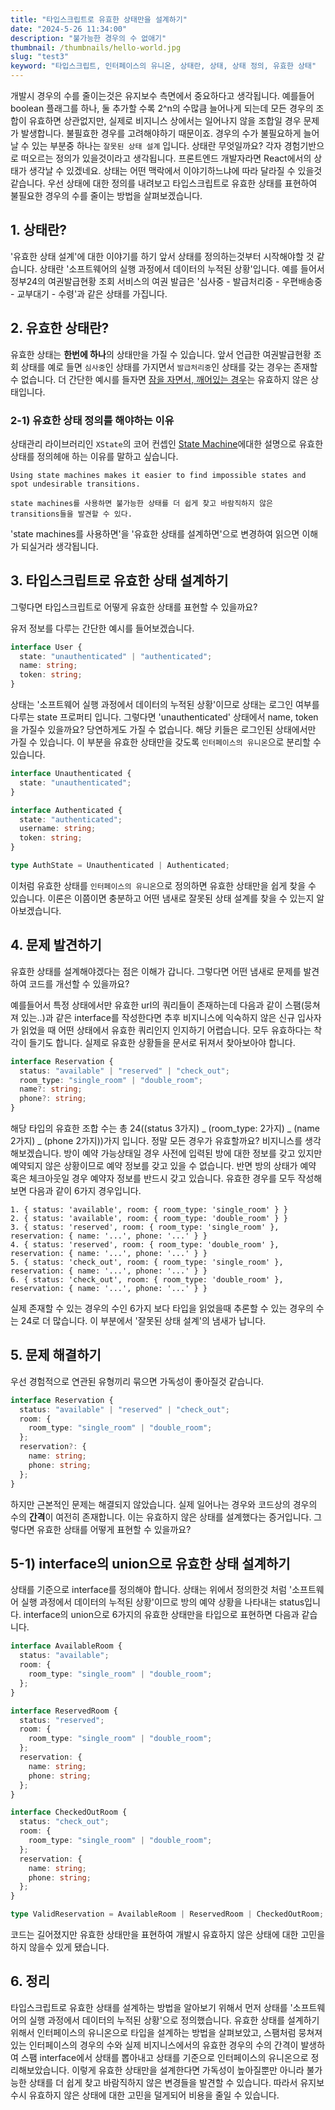 ```yaml
---
title: "타입스크립트로 유효한 상태만을 설계하기"
date: "2024-5-26 11:34:00"
description: "불가능한 경우의 수 없애기"
thumbnail: /thumbnails/hello-world.jpg
slug: "test3"
keyword: "타입스크립트, 인터페이스의 유니온, 상태란, 상태, 상태 정의, 유효한 상태"
---
```


개발시 경우의 수를 줄이는것은 유지보수 측면에서 중요하다고 생각됩니다. 예를들어 boolean 플래그를 하나, 둘 추가할 수록 2^n의 수많큼 늘어나게 되는데 모든 경우의 조합이 유효하면 상관없지만, 실제로 비지니스 상에서는 일어나지 않을 조합일 경우 문제가 발생합니다. 불필효한 경우를 고려해야하기 때문이죠. 경우의 수가 불필요하게 늘어날 수 있는 부분중 하나는 `잘못된 상태 설계` 입니다. 상태란 무엇일까요? 각자 경험기반으로 떠오르는 정의가 있을것이라고 생각됩니다. 프론트엔드 개발자라면 React에서의 상태가 생각날 수 있겠네요. 상태는 어떤 맥락에서 이야기하느냐에 따라 달라질 수 있을것 같습니다. 우선 상태에 대한 정의를 내려보고 타입스크립트로 유효한 상태를 표현하여 불필요한 경우의 수를 줄이는 방법을 살펴보겠습니다.

## 1. 상태란?

'유효한 상태 설계'에 대한 이야기를 하기 앞서 상태를 정의하는것부터 시작해야할 것 같습니다. 상태란 '소프트웨어의 실행 과정에서 데이터의 누적된 상황'입니다. 예를 들어서 정부24의 여권발급현황 조회 서비스의 여권 발급은 '심사중 - 발급처리중 - 우편배송중 - 교부대기 - 수령'과 같은 상태를 가집니다.

## 2. 유효한 상태란?

유효한 상태는 **한번에 하나**의 상태만을 가질 수 있습니다. 앞서 언급한 여권발급현황 조회 상태를 예로 들면 `심사중`인 상태를 가지면서 `발급처리중`인 상태를 갖는 경우는 존재할 수 없습니다. 더 간단한 예시를 들자면 [잠을 자면서, 깨어있는 경우](https://stately.ai/docs/state-machines-and-statecharts#states)는 유효하지 않은 상태입니다.

### 2-1) 유효한 상태 정의를 해야하는 이유

상태관리 라이브러리인 `XState`의 코어 컨셉인 [State Machine](https://stately.ai/docs/state-machines-and-statecharts)에대한 설명으로 유효한 상태를 정의헤애 하는 이유를 말하고 싶습니다.

```
Using state machines makes it easier to find impossible states and spot undesirable transitions.

state machines를 사용하면 불가능한 상태를 더 쉽게 찾고 바람직하지 않은 transitions들을 발견할 수 있다.
```

'state machines를 사용하면'을 '유효한 상태를 설계하면'으로 변경하여 읽으면 이해가 되실거라 생각됩니다.

## 3. 타입스크립트로 유효한 상태 설계하기

그렇다면 타입스크립트로 어떻게 유효한 상태를 표현할 수 있을까요?

유저 정보를 다루는 간단한 예시를 들어보겠습니다.

```ts
interface User {
  state: "unauthenticated" | "authenticated";
  name: string;
  token: string;
}
```

상태는 '소프트웨어 실행 과정에서 데이터의 누적된 상황'이므로 상태는 로그인 여부를 다루는 state 프로퍼티 입니다. 그렇다면 'unauthenticated' 상태에서 name, token을 가질수 있을까요? 당연하게도 가질 수 없습니다. 해당 키들은 로그인된 상태에서만 가질 수 있습니다. 이 부분을 유효한 상태만을 갖도록 `인터페이스의 유니온`으로 분리할 수 있습니다.

```ts
interface Unauthenticated {
  state: "unauthenticated";
}

interface Authenticated {
  state: "authenticated";
  username: string;
  token: string;
}

type AuthState = Unauthenticated | Authenticated;
```

이처럼 유효한 상태를 `인터페이스의 유니온`으로 정의하면 유효한 상태만을 쉽게 찾을 수 있습니다. 이론은 이쯤이면 충분하고 어떤 냄새로 잘못된 상태 설계를 찾을 수 있는지 알아보겠습니다.

## 4. 문제 발견하기

유효한 상태를 설계해야겠다는 점은 이해가 갑니다. 그렇다면 어떤 냄새로 문제를 발견하여 코드를 개선할 수 있을까요?

예를들어서 특정 상태에서만 유효한 url의 쿼리들이 존재하는데 다음과 같이 스팸(뭉쳐져 있는..)과 같은 interface를 작성한다면 추후 비지니스에 익숙하지 않은 신규 입사자가 읽었을 때 어떤 상태에서 유효한 쿼리인지 인지하기 어렵습니다. 모두 유효하다는 착각이 들기도 합니다. 실제로 유효한 상황들을 문서로 뒤져서 찾아보아야 합니다.

```ts
interface Reservation {
  status: "available" | "reserved" | "check_out";
  room_type: "single_room" | "double_room";
  name?: string;
  phone?: string;
}
```

해당 타입의 유효한 조합 수는 총 24((status 3가지) _ (room_type: 2가지) _ (name 2가지) \_ (phone 2가지))가지 입니다. 정말 모든 경우가 유효할까요? 비지니스를 생각해보겠습니다. 방이 예약 가능상태일 경우 사전에 입력된 방에 대한 정보를 갖고 있지만 예약되지 않은 상황이므로 예약 정보를 갖고 있을 수 없습니다. 반면 방의 상태가 예약 혹은 체크아웃일 경우 예약자 정보를 반드시 갖고 있습니다. 유효한 경우를 모두 작성해보면 다음과 같이 6가지 경우입니다.

```
1. { status: 'available', room: { room_type: 'single_room' } }
2. { status: 'available', room: { room_type: 'double_room' } }
3. { status: 'reserved', room: { room_type: 'single_room' }, reservation: { name: '...', phone: '...' } }
4. { status: 'reserved', room: { room_type: 'double_room' }, reservation: { name: '...', phone: '...' } }
5. { status: 'check_out', room: { room_type: 'single_room' }, reservation: { name: '...', phone: '...' } }
6. { status: 'check_out', room: { room_type: 'double_room' }, reservation: { name: '...', phone: '...' } }
```

실제 존재할 수 있는 경우의 수인 6가지 보다 타입을 읽었을때 추론할 수 있는 경우의 수는 24로 더 많습니다. 이 부분에서 '잘못된 상태 설계'의 냄새가 납니다.

## 5. 문제 해결하기

우선 경험적으로 연관된 유형끼리 묶으면 가독성이 좋아질것 같습니다.

```ts
interface Reservation {
  status: "available" | "reserved" | "check_out";
  room: {
    room_type: "single_room" | "double_room";
  };
  reservation?: {
    name: string;
    phone: string;
  };
}
```

하지만 근본적인 문제는 해결되지 않았습니다. 실제 일어나는 경우와 코드상의 경우의 수의 **간격**이 여전히 존재합니다. 이는 유효하지 않은 상태를 설계했다는 증거입니다. 그렇다면 유효한 상태를 어떻게 표현할 수 있을까요?

## 5-1) interface의 union으로 유효한 상태 설계하기

상태를 기준으로 interface를 정의해야 합니다. 상태는 위에서 정의한것 처럼 '소프트웨어 실행 과정에서 데이터의 누적된 상황'이므로 방의 예약 상황을 나타내는 status입니다. interface의 union으로 6가지의 유효한 상태만을 타입으로 표현하면 다음과 같습니다.

```ts
interface AvailableRoom {
  status: "available";
  room: {
    room_type: "single_room" | "double_room";
  };
}

interface ReservedRoom {
  status: "reserved";
  room: {
    room_type: "single_room" | "double_room";
  };
  reservation: {
    name: string;
    phone: string;
  };
}

interface CheckedOutRoom {
  status: "check_out";
  room: {
    room_type: "single_room" | "double_room";
  };
  reservation: {
    name: string;
    phone: string;
  };
}

type ValidReservation = AvailableRoom | ReservedRoom | CheckedOutRoom;
```

코드는 길어졌지만 유효한 상태만을 표현하여 개발시 유효하지 않은 상태에 대한 고민을 하지 않을수 있게 됐습니다.

## 6. 정리

타입스크립트로 유효한 상태를 설계하는 방법을 알아보기 위해서 먼저 상태를 '소프트웨어의 실행 과정에서 데이터의 누적된 상황'으로 정의했습니다. 유효한 상태를 설계하기 위해서 인터페이스의 유니온으로 타입을 설계하는 방법을 살펴보았고, 스팸처럼 뭉쳐져 있는 인터페이스의 경우의 수와 실제 비지니스에서의 유효한 경우의 수의 간격이 발생하여 스팸 interface에서 상태를 뽑아내고 상태를 기준으로 인터페이스의 유니온으로 정리해보았습니다. 이렇게 유효한 상태만을 설계한다면 가독성이 높아질뿐만 아니라 불가능한 상태를 더 쉽게 찾고 바람직하지 않은 변경들을 발견할 수 있습니다. 따라서 유지보수시 유효하지 않은 상태에 대한 고민을 덜게되어 비용을 줄일 수 있습니다.
